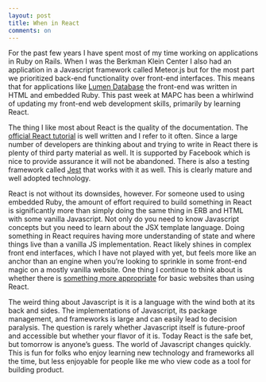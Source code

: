 ```yaml
---
layout: post
title: When in React
comments: on
---
```

For the past few years I have spent most of my time working on applications in Ruby on Rails. When I was the Berkman Klein Center I also had an application in a Javascript framework called Meteor.js but for the most part we prioritized back-end functionality over front-end interfaces. This means that for applications like [Lumen Database](http://www.lumendatabase.org/) the front-end was written in HTML and embedded Ruby. This past week at MAPC has been a whirlwind of updating my front-end web development skills, primarily by learning React.

The thing I like most about React is the quality of the documentation. The [official React tutorial](https://reactjs.org/tutorial/tutorial.html) is well written and I refer to it often. Since a large number of developers are thinking about and trying to write in React there is plenty of third party material as well. It is supported by Facebook which is nice to provide assurance it will not be abandoned. There is also a testing framework called [Jest](https://github.com/facebook/jest) that works with it as well. This is clearly mature and well adopted technology.

React is not without its downsides, however. For someone used to using embedded Ruby, the amount of effort required to build something in React is significantly more than simply doing the same thing in ERB and HTML with some vanilla Javascript. Not only do you need to know Javascript concepts but you need to learn about the JSX template language. Doing something in React requires having more understanding of state and where things live than a vanilla JS implementation. React likely shines in complex front end interfaces, which I have not played with yet, but feels more like an anchor than an engine when you’re looking to sprinkle in some front-end magic on a mostly vanilla website. One thing I continue to think about is whether there is [something more appropriate](https://stimulusjs.org) for basic websites than using React.

The weird thing about Javascript is it is a language with the wind both at its back and sides. The implementations of Javascript, its package management, and frameworks is large and can easily lead to decision paralysis. The question is rarely whether Javascript itself is future-proof and accessible but whether your flavor of it is. Today React is the safe bet, but tomorrow is anyone’s guess. The world of Javascript changes quickly. This is fun for folks who enjoy learning new technology and frameworks all the time, but less enjoyable for people like me who view code as a tool for building product.